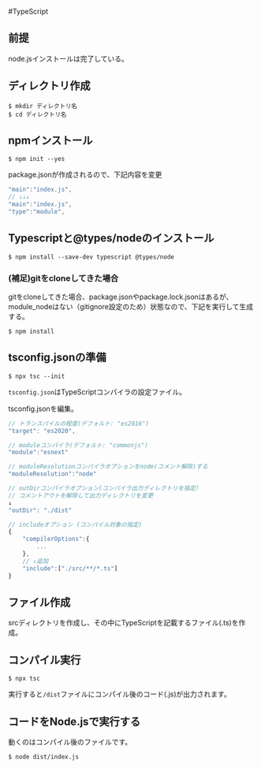 #TypeScript

## 前提
node.jsインストールは完了している。

## ディレクトリ作成
```console
$ mkdir ディレクトリ名
$ cd ディレクトリ名
```
## npmインストール
```console
$ npm init --yes
```
package.jsonが作成されるので、下記内容を変更
```js
"main":"index.js",
// ↓↓↓
"main":"index.js",
"type":"module",
```
## Typescriptと@types/nodeのインストール
```console
$ npm install --save-dev typescript @types/node
```


### (補足)gitをcloneしてきた場合
gitをcloneしてきた場合、package.jsonやpackage.lock.jsonはあるが、module_nodeはない（gitignore設定のため）状態なので、下記を実行して生成する。
```console
$ npm install
```


## tsconfig.jsonの準備
```console
$ npx tsc --init
```
`tsconfig.json`はTypeScriptコンパイラの設定ファイル。

tsconfig.jsonを編集。
```js
// トランスパイルの程度(デフォルト: "es2016")
"target": "es2020",

// moduleコンパイラ(デフォルト: "commonjs")
"module":"esnext"

// moduleResolutionコンパイラオプションをnode(コメント解除)する
"moduleResolution":"node"

// outDirコンパイラオプション(コンパイラ出力ディレクトリを指定）
// コメントアウトを解除して出力ディレクトリを変更
↓
"outDir": "./dist"

// includeオプション (コンパイル対象の指定)
{
	"compilerOptions":{
		...
	},
	// ↓追加
	"include":["./src/**/*.ts"]
}
```

## ファイル作成
srcディレクトリを作成し、その中にTypeScriptを記載するファイル(.ts)を作成。

## コンパイル実行
```console:
$ npx tsc
```

実行すると`/dist`ファイルにコンパイル後のコード(.js)が出力されます。

## コードをNode.jsで実行する
動くのはコンパイル後のファイルです。
```console
$ node dist/index.js
```
